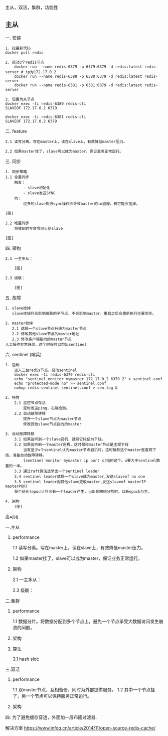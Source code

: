 
主从，双活，集群，功能性

## 主从

一. 安装

    1. 拉最新代码
    docker pull redis

    2. 启动3个redis节点
        docker run --name redis-6379 -p 6379:6379 -d redis:latest redis-server # ip为172.17.0.2  
        docker run --name redis-6380 -p 6380:6379 -d redis:latest redis-server
        docker run --name redis-6381 -p 6381:6379 -d redis:latest redis-server

    3. 设置为从节点
    docker exec -ti redis-6380 redis-cli
    SLAVEOF 172.17.0.2 6379

    docker exec -ti redis-6381 redis-cli
    SLAVEOF 172.17.0.2 6379

二. feature

    2.1 读写分离。写在master上，读在slave上，有效降低master压力。

    2.2 如果master挂了，slave可以成为master，保证业务正常运行。

三. 同步

    1. 同步策略
    1.1 全量同步
        触发：
            - slave初始化
            - slave发送SYNC
        坑：
            过多的slave执行sync操作会导致master的io剧增，有可能会挂掉。

    [图]

    2.2 增量同步
        将收到的写命令同步给slave

    [图]

四. 架构

    2.1 一主多从：

        [图]

    2.3 级联：

        [图]

五. 故障

    1. slave挂掉
       slave挂掉只会影响级联的子节点，不会影响master，重启之后会重新执行全量同步。

    2. master挂掉
       2.1 选择一个slave节点升级为master节点
       2.2 修改其他slave节点的master地址
       2.3 修改客户端指向的master节点
    人工操作非常麻烦，这个时候可以祭出sentinel

六. sentinel (哨兵)

    1. 启动
        进入三台redis节点，启动sentinel
        docker exec -ti redis-6379 redis-cli
        echo "sentinel monitor mymaster 172.17.0.2 6379 2" > sentinel.conf
        echo "protected-mode no" >> sentinel.conf
        nohup redis-sentinel sentinel.conf > sen.log &

    2. 特性
        2.1 监控节点存活
            定时发送ping，心跳检测。    
        2.2 自动故障转移
            提升一个slave节点为master节点
            修改其他slave节点指向的master

    3. 自动故障转移
        3.1 如果监听到一个slave宕机，就将它标记为下线。
        3.2 如果监听到一个master宕机，这时候称master节点是主观下线
            当有至少x个sentinel认为master节点宕机时，这时候称这个master是客观下线，准备自动故障转移。
            [sentinel monitor mymaster ip port x]指的这个。x要大于sentinel数量的一半。
        3.3 通过raft算法选举出一个sentinel leader
        3.4 sentinel leader选择一个slave成为master,发送slaveof no one
        3.5 sentinel leader向其他slave更改master,发送slaveof masterIP masterPORT
        每个纪元(epoch)只会有一个leader产生，当出现网络分割时，以新epoch为主。

    4. 架构
        [图]

高可用

一.主从

1. performance

    1.1 读写分离。写在master上，读在slave上，有效降低master压力。

    1.2 如果master挂了，slave可以成为master，保证业务正常运行。

2. 架构

    2.1 一主多从：

    2.3 级联：

二.集群

1. performance

    1.1 数据分片。将数据分配到多个节点上，避免一个节点承受大数据访问发生崩溃的问题。

2. 架构

3. 算法

    3.1 hash slot:

三.双活

1. performance

    1.1 双master节点，互相备份，同时为外部提供服务。
    1.2 其中一个节点挂了，另一个节点可以保持服务正常运行。

2. 架构

四. 为了避免缓存穿透，外面加一层布隆过滤器.



解决方案    https://www.infoq.cn/article/2014/11/open-source-redis-cache/